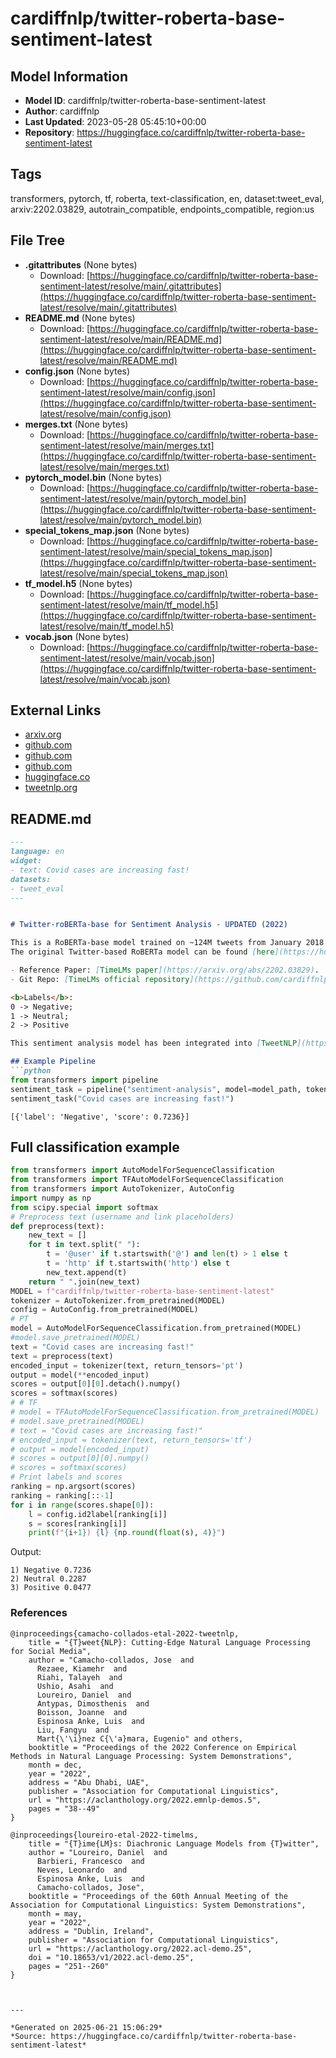 # cardiffnlp/twitter-roberta-base-sentiment-latest

## Model Information

- **Model ID**: cardiffnlp/twitter-roberta-base-sentiment-latest
- **Author**: cardiffnlp
- **Last Updated**: 2023-05-28 05:45:10+00:00
- **Repository**: https://huggingface.co/cardiffnlp/twitter-roberta-base-sentiment-latest

## Tags

transformers, pytorch, tf, roberta, text-classification, en, dataset:tweet_eval, arxiv:2202.03829, autotrain_compatible, endpoints_compatible, region:us

## File Tree

- **.gitattributes** (None bytes)
  - Download: [https://huggingface.co/cardiffnlp/twitter-roberta-base-sentiment-latest/resolve/main/.gitattributes](https://huggingface.co/cardiffnlp/twitter-roberta-base-sentiment-latest/resolve/main/.gitattributes)
- **README.md** (None bytes)
  - Download: [https://huggingface.co/cardiffnlp/twitter-roberta-base-sentiment-latest/resolve/main/README.md](https://huggingface.co/cardiffnlp/twitter-roberta-base-sentiment-latest/resolve/main/README.md)
- **config.json** (None bytes)
  - Download: [https://huggingface.co/cardiffnlp/twitter-roberta-base-sentiment-latest/resolve/main/config.json](https://huggingface.co/cardiffnlp/twitter-roberta-base-sentiment-latest/resolve/main/config.json)
- **merges.txt** (None bytes)
  - Download: [https://huggingface.co/cardiffnlp/twitter-roberta-base-sentiment-latest/resolve/main/merges.txt](https://huggingface.co/cardiffnlp/twitter-roberta-base-sentiment-latest/resolve/main/merges.txt)
- **pytorch_model.bin** (None bytes)
  - Download: [https://huggingface.co/cardiffnlp/twitter-roberta-base-sentiment-latest/resolve/main/pytorch_model.bin](https://huggingface.co/cardiffnlp/twitter-roberta-base-sentiment-latest/resolve/main/pytorch_model.bin)
- **special_tokens_map.json** (None bytes)
  - Download: [https://huggingface.co/cardiffnlp/twitter-roberta-base-sentiment-latest/resolve/main/special_tokens_map.json](https://huggingface.co/cardiffnlp/twitter-roberta-base-sentiment-latest/resolve/main/special_tokens_map.json)
- **tf_model.h5** (None bytes)
  - Download: [https://huggingface.co/cardiffnlp/twitter-roberta-base-sentiment-latest/resolve/main/tf_model.h5](https://huggingface.co/cardiffnlp/twitter-roberta-base-sentiment-latest/resolve/main/tf_model.h5)
- **vocab.json** (None bytes)
  - Download: [https://huggingface.co/cardiffnlp/twitter-roberta-base-sentiment-latest/resolve/main/vocab.json](https://huggingface.co/cardiffnlp/twitter-roberta-base-sentiment-latest/resolve/main/vocab.json)


## External Links

- [arxiv.org](https://arxiv.org/abs/2202.03829)
- [github.com](https://github.com/cardiffnlp/timelms)
- [github.com](https://github.com/cardiffnlp/tweeteval)
- [github.com](https://github.com/cardiffnlp/tweetnlp)
- [huggingface.co](https://huggingface.co/cardiffnlp/twitter-roberta-base-2021-124m)
- [tweetnlp.org](https://tweetnlp.org)


## README.md

```markdown
---
language: en
widget:
- text: Covid cases are increasing fast!
datasets:
- tweet_eval
---


# Twitter-roBERTa-base for Sentiment Analysis - UPDATED (2022)

This is a RoBERTa-base model trained on ~124M tweets from January 2018 to December 2021, and finetuned for sentiment analysis with the TweetEval benchmark. 
The original Twitter-based RoBERTa model can be found [here](https://huggingface.co/cardiffnlp/twitter-roberta-base-2021-124m) and the original reference paper is [TweetEval](https://github.com/cardiffnlp/tweeteval). This model is suitable for English. 

- Reference Paper: [TimeLMs paper](https://arxiv.org/abs/2202.03829). 
- Git Repo: [TimeLMs official repository](https://github.com/cardiffnlp/timelms).

<b>Labels</b>: 
0 -> Negative;
1 -> Neutral;
2 -> Positive

This sentiment analysis model has been integrated into [TweetNLP](https://github.com/cardiffnlp/tweetnlp). You can access the demo [here](https://tweetnlp.org).

## Example Pipeline
```python
from transformers import pipeline
sentiment_task = pipeline("sentiment-analysis", model=model_path, tokenizer=model_path)
sentiment_task("Covid cases are increasing fast!")
```
```
[{'label': 'Negative', 'score': 0.7236}]
```

## Full classification example

```python
from transformers import AutoModelForSequenceClassification
from transformers import TFAutoModelForSequenceClassification
from transformers import AutoTokenizer, AutoConfig
import numpy as np
from scipy.special import softmax
# Preprocess text (username and link placeholders)
def preprocess(text):
    new_text = []
    for t in text.split(" "):
        t = '@user' if t.startswith('@') and len(t) > 1 else t
        t = 'http' if t.startswith('http') else t
        new_text.append(t)
    return " ".join(new_text)
MODEL = f"cardiffnlp/twitter-roberta-base-sentiment-latest"
tokenizer = AutoTokenizer.from_pretrained(MODEL)
config = AutoConfig.from_pretrained(MODEL)
# PT
model = AutoModelForSequenceClassification.from_pretrained(MODEL)
#model.save_pretrained(MODEL)
text = "Covid cases are increasing fast!"
text = preprocess(text)
encoded_input = tokenizer(text, return_tensors='pt')
output = model(**encoded_input)
scores = output[0][0].detach().numpy()
scores = softmax(scores)
# # TF
# model = TFAutoModelForSequenceClassification.from_pretrained(MODEL)
# model.save_pretrained(MODEL)
# text = "Covid cases are increasing fast!"
# encoded_input = tokenizer(text, return_tensors='tf')
# output = model(encoded_input)
# scores = output[0][0].numpy()
# scores = softmax(scores)
# Print labels and scores
ranking = np.argsort(scores)
ranking = ranking[::-1]
for i in range(scores.shape[0]):
    l = config.id2label[ranking[i]]
    s = scores[ranking[i]]
    print(f"{i+1}) {l} {np.round(float(s), 4)}")
```

Output: 

```
1) Negative 0.7236
2) Neutral 0.2287
3) Positive 0.0477
```


### References 
```
@inproceedings{camacho-collados-etal-2022-tweetnlp,
    title = "{T}weet{NLP}: Cutting-Edge Natural Language Processing for Social Media",
    author = "Camacho-collados, Jose  and
      Rezaee, Kiamehr  and
      Riahi, Talayeh  and
      Ushio, Asahi  and
      Loureiro, Daniel  and
      Antypas, Dimosthenis  and
      Boisson, Joanne  and
      Espinosa Anke, Luis  and
      Liu, Fangyu  and
      Mart{\'\i}nez C{\'a}mara, Eugenio" and others,
    booktitle = "Proceedings of the 2022 Conference on Empirical Methods in Natural Language Processing: System Demonstrations",
    month = dec,
    year = "2022",
    address = "Abu Dhabi, UAE",
    publisher = "Association for Computational Linguistics",
    url = "https://aclanthology.org/2022.emnlp-demos.5",
    pages = "38--49"
}

```

```
@inproceedings{loureiro-etal-2022-timelms,
    title = "{T}ime{LM}s: Diachronic Language Models from {T}witter",
    author = "Loureiro, Daniel  and
      Barbieri, Francesco  and
      Neves, Leonardo  and
      Espinosa Anke, Luis  and
      Camacho-collados, Jose",
    booktitle = "Proceedings of the 60th Annual Meeting of the Association for Computational Linguistics: System Demonstrations",
    month = may,
    year = "2022",
    address = "Dublin, Ireland",
    publisher = "Association for Computational Linguistics",
    url = "https://aclanthology.org/2022.acl-demo.25",
    doi = "10.18653/v1/2022.acl-demo.25",
    pages = "251--260"
}

```

```


---

*Generated on 2025-06-21 15:06:29*
*Source: https://huggingface.co/cardiffnlp/twitter-roberta-base-sentiment-latest*
